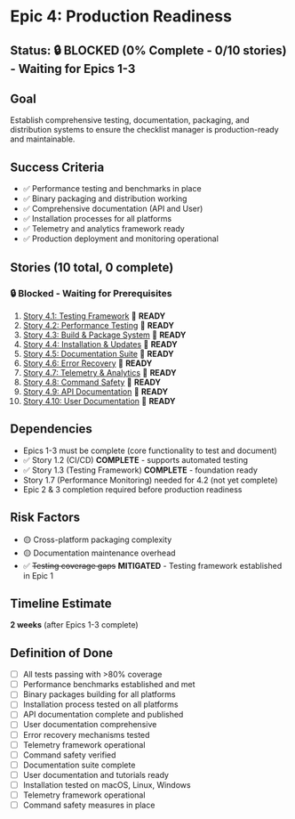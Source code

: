 # Epic 4: Production Readiness

## Status: 🔒 BLOCKED (0% Complete - 0/10 stories) - Waiting for Epics 1-3

## Goal

Establish comprehensive testing, documentation, packaging, and distribution systems to ensure the checklist manager is production-ready and maintainable.

## Success Criteria

- ✅ Performance testing and benchmarks in place
- ✅ Binary packaging and distribution working
- ✅ Comprehensive documentation (API and User)
- ✅ Installation processes for all platforms
- ✅ Telemetry and analytics framework ready
- ✅ Production deployment and monitoring operational

## Stories (10 total, 0 complete)

### 🔒 Blocked - Waiting for Prerequisites
1. [Story 4.1: Testing Framework](story-4.1-testing-framework.md) 📝 **READY**
2. [Story 4.2: Performance Testing](story-4.2-performance-testing.md) 📝 **READY**
3. [Story 4.3: Build & Package System](story-4.3-build-package.md) 📝 **READY**
4. [Story 4.4: Installation & Updates](story-4.4-installation-updates.md) 📝 **READY**
5. [Story 4.5: Documentation Suite](story-4.5-documentation-suite.md) 📝 **READY**
6. [Story 4.6: Error Recovery](story-4.6-error-recovery.md) 📝 **READY**
7. [Story 4.7: Telemetry & Analytics](story-4.7-telemetry-analytics.md) 📝 **READY**
8. [Story 4.8: Command Safety](story-4.8-command-safety.md) 📝 **READY**
9. [Story 4.9: API Documentation](story-4.9-api-documentation.md) 📝 **READY**
10. [Story 4.10: User Documentation](story-4.10-user-documentation.md) 📝 **READY**

## Dependencies

- Epics 1-3 must be complete (core functionality to test and document)
- ✅ Story 1.2 (CI/CD) **COMPLETE** - supports automated testing
- ✅ Story 1.3 (Testing Framework) **COMPLETE** - foundation ready
- Story 1.7 (Performance Monitoring) needed for 4.2 (not yet complete)
- Epic 2 & 3 completion required before production readiness

## Risk Factors

- 🟡 Cross-platform packaging complexity
- 🟡 Documentation maintenance overhead
- ✅ ~~Testing coverage gaps~~ **MITIGATED** - Testing framework established in Epic 1

## Timeline Estimate

**2 weeks** (after Epics 1-3 complete)

## Definition of Done

- [ ] All tests passing with >80% coverage
- [ ] Performance benchmarks established and met
- [ ] Binary packages building for all platforms
- [ ] Installation process tested on all platforms
- [ ] API documentation complete and published
- [ ] User documentation comprehensive
- [ ] Error recovery mechanisms tested
- [ ] Telemetry framework operational
- [ ] Command safety verified
- [ ] Documentation suite complete
- [ ] User documentation and tutorials ready
- [ ] Installation tested on macOS, Linux, Windows
- [ ] Telemetry framework operational
- [ ] Command safety measures in place
